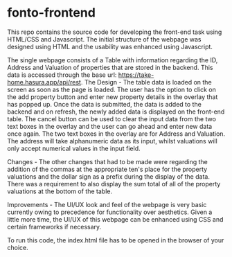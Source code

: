 # fonto-frontend

This repo contains the source code for developing the front-end task using HTML/CSS and Javascript. 
The initial structure of the webpage was designed using HTML and the usability was enhanced using Javascript. 

The single webpage consists of a Table with information regarding the ID, Address and Valuation of properties that are stored in the backend. This data is accessed through the base url: https://take-home.hasura.app/api/rest.
The Design - 
The table data is loaded on the screen as soon as the page is loaded. The user has the option to click on the add property button and enter new property details in the overlay that has popped up. Once the data is submitted, the data is added to the backend and on refresh, the newly added data is displayed on the front-end table.
The cancel button can be used to clear the input data from the two text boxes in the overlay and the user can go ahead and enter new data once again. 
The two text boxes in the overlay are for Address and Valuation. The address will take alphanumeric data as its input, whilst valuations will only accept numerical values in the input field.

Changes -
The other changes that had to be made were regarding the addition of the commas at the appropriate ten's place for the property valuations and the dollar sign as a prefix during the display of the data. 
There was a requirement to also display the sum total of all of the property valuations at the bottom of the table. 

Improvements -
The UI/UX look and feel of the webpage is very basic currently owing to precedence for functionality over aesthetics. Given a little more time, the UI/UX of this webpage can be enhanced using CSS and certain frameworks if necessary. 

To run this code, the index.html file has to be opened in the browser of your choice.
